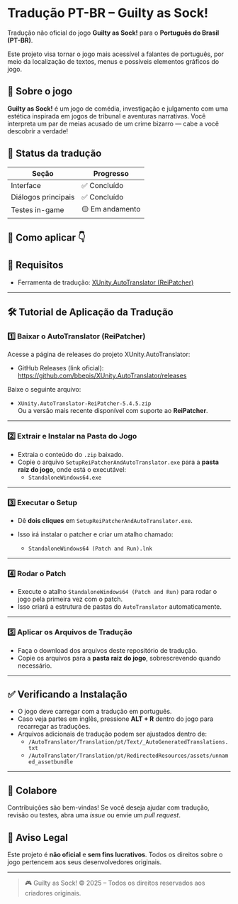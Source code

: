 # Tradução PT-BR – Guilty as Sock!

Tradução não oficial do jogo **Guilty as Sock!** para o **Português do Brasil (PT-BR)**.

Este projeto visa tornar o jogo mais acessível a falantes de português, por meio da localização de textos, menus e possíveis elementos gráficos do jogo.

## 🧦 Sobre o jogo

**Guilty as Sock!** é um jogo de comédia, investigação e julgamento com uma estética inspirada em jogos de tribunal e aventuras narrativas. Você interpreta um par de meias acusado de um crime bizarro — cabe a você descobrir a verdade!


## 🚧 Status da tradução

| Seção                     | Progresso |
|---------------------------|-----------|
| Interface                 | ✅ Concluído |
| Diálogos principais       | ✅ Concluído |
| Testes in-game            | 🟡 Em andamento |

## 🔧 Como aplicar 👇

## 📌 Requisitos

- Ferramenta de tradução: [XUnity.AutoTranslator (ReiPatcher)](https://github.com/bbepis/XUnity.AutoTranslator/releases)

---

## 🛠️ Tutorial de Aplicação da Tradução

### 1️⃣ Baixar o AutoTranslator (ReiPatcher)

Acesse a página de releases do projeto XUnity.AutoTranslator:

- GitHub Releases (link oficial):  
  https://github.com/bbepis/XUnity.AutoTranslator/releases

Baixe o seguinte arquivo:

- `XUnity.AutoTranslator-ReiPatcher-5.4.5.zip`  
  Ou a versão mais recente disponível com suporte ao **ReiPatcher**.

---

### 2️⃣ Extrair e Instalar na Pasta do Jogo

- Extraia o conteúdo do `.zip` baixado.
- Copie o arquivo `SetupReiPatcherAndAutoTranslator.exe` para a **pasta raiz do jogo**, onde está o executável:
  - `StandaloneWindows64.exe`

---

### 3️⃣ Executar o Setup

- Dê **dois cliques** em `SetupReiPatcherAndAutoTranslator.exe`.
- Isso irá instalar o patcher e criar um atalho chamado:

  - `StandaloneWindows64 (Patch and Run).lnk`

---

### 4️⃣ Rodar o Patch

- Execute o atalho `StandaloneWindows64 (Patch and Run)` para rodar o jogo pela primeira vez com o patch.
- Isso criará a estrutura de pastas do `AutoTranslator` automaticamente.

---

### 5️⃣ Aplicar os Arquivos de Tradução

- Faça o download dos arquivos deste repositório de tradução.
- Copie os arquivos para a **pasta raiz do jogo**, sobrescrevendo quando necessário.

---

## ✅ Verificando a Instalação

- O jogo deve carregar com a tradução em português.
- Caso veja partes em inglês, pressione **ALT + R** dentro do jogo para recarregar as traduções.
- Arquivos adicionais de tradução podem ser ajustados dentro de:
  - `/AutoTranslator/Translation/pt/Text/_AutoGeneratedTranslations.txt`
  - `/AutoTranslator/Translation/pt/RedirectedResources/assets/unnamed_assetbundle`

---


## 🤝 Colabore

Contribuições são bem-vindas! Se você deseja ajudar com tradução, revisão ou testes, abra uma *issue* ou envie um *pull request*.

## 📜 Aviso Legal

Este projeto é **não oficial** e **sem fins lucrativos**. Todos os direitos sobre o jogo pertencem aos seus desenvolvedores originais.

---

> 🎮 Guilty as Sock! © 2025 – Todos os direitos reservados aos criadores originais.
